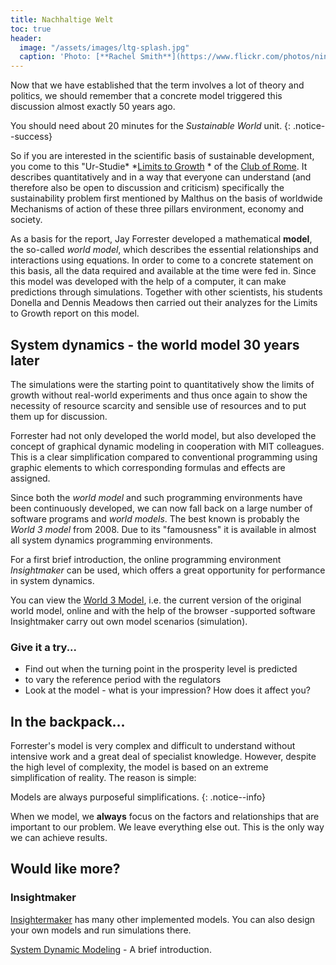 ```yaml
---
title: Nachhaltige Welt
toc: true
header:
  image: "/assets/images/ltg-splash.jpg"
  caption: 'Photo: [**Rachel Smith**](https://www.flickr.com/photos/ninmah/)'  
---
```



Now that we have established that the term involves a lot of theory and politics, we should remember that a concrete model triggered this discussion almost exactly 50 years ago.
<!--more-->

You should need about 20 minutes for the *Sustainable World* unit.
{: .notice--success}

So if you are interested in the scientific basis of sustainable development, you come to this "Ur-Studie* *[Limits to Growth](https://www.clubofrome.org/publication/the-limits-to-growth/) * of the [Club of Rome](https://de.wikipedia.org/wiki/Club_of_Rome). It describes quantitatively and in a way that everyone can understand (and therefore also be open to discussion and criticism) specifically the sustainability problem first mentioned by Malthus on the basis of worldwide Mechanisms of action of these three pillars environment, economy and society.

As a basis for the report, Jay Forrester developed a mathematical **model**, the so-called *world model*, which describes the essential relationships and interactions using equations. In order to come to a concrete statement on this basis, all the data required and available at the time were fed in. Since this model was developed with the help of a computer, it can make predictions through simulations. Together with other scientists, his students Donella and Dennis Meadows then carried out their analyzes for the Limits to Growth report on this model.

## System dynamics - the world model 30 years later
The simulations were the starting point to quantitatively show the limits of growth without real-world experiments and thus once again to show the necessity of resource scarcity and sensible use of resources and to put them up for discussion.

Forrester had not only developed the world model, but also developed the concept of graphical dynamic modeling in cooperation with MIT colleagues. This is a clear simplification compared to conventional programming using graphic elements to which corresponding formulas and effects are assigned.

Since both the *world model* and such programming environments have been continuously developed, we can now fall back on a large number of software programs and *world models*. The best known is probably the *World 3 model* from 2008. Due to its "famousness" it is available in almost all system dynamics programming environments.

For a first brief introduction, the online programming environment *Insightmaker* can be used, which offers a great opportunity for performance in system dynamics.

You can view the [World 3 Model](https://insightmaker.com/insight/1954/The-World3-Model-Classic-World-Simulation), i.e. the current version of the original world model, online and with the help of the browser -supported software Insightmaker carry out own model scenarios (simulation).

### Give it a try...

* Find out when the turning point in the prosperity level is predicted
* to vary the reference period with the regulators
* Look at the model - what is your impression? How does it affect you?

## In the backpack...

Forrester's model is very complex and difficult to understand without intensive work and a great deal of specialist knowledge. However, despite the high level of complexity, the model is based on an extreme simplification of reality. The reason is simple:

Models are always purposeful simplifications.
{: .notice--info}

When we model, we **always** focus on the factors and relationships that are important to our problem. We leave everything else out. This is the only way we can achieve results.

## Would like more?

### Insightmaker
[Insightermaker](https://insightmaker.com/) has many other implemented models. You can also design your own models and run simulations there.

[System Dynamic Modeling](https://www.youtube.com/watch?v=AnTwZVviXyY&t=627s) - A brief introduction.





